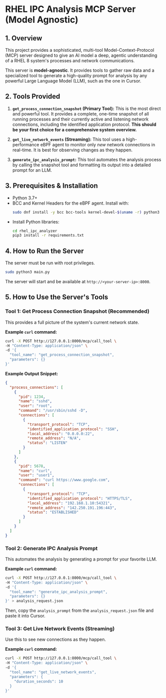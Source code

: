 # RHEL IPC Analysis MCP Server (Model Agnostic)

## 1. Overview

This project provides a sophisticated, multi-tool Model-Context-Protocol (MCP) server designed to give an AI model a deep, agentic understanding of a RHEL 8 system's processes and network communications.

This server is **model-agnostic**. It provides tools to gather raw data and a specialized tool to generate a high-quality prompt for analysis by any powerful Large Language Model (LLM), such as the one in Cursor.

## 2. Tools Provided

1.  **`get_process_connection_snapshot` (Primary Tool):** This is the most direct and powerful tool. It provides a complete, one-time snapshot of all running processes and their currently active and listening network connections, including the identified application protocol. **This should be your first choice for a comprehensive system overview.**

2.  **`get_live_network_events` (Streaming):** This tool uses a high-performance eBPF agent to monitor only *new* network connections in real-time. It is best for observing changes as they happen.

3.  **`generate_ipc_analysis_prompt`:** This tool automates the analysis process by calling the snapshot tool and formatting its output into a detailed prompt for an LLM.

## 3. Prerequisites & Installation

- Python 3.7+
- BCC and Kernel Headers for the eBPF agent. Install with:
  ```bash
  sudo dnf install -y bcc bcc-tools kernel-devel-$(uname -r) python3
  ```
- Install Python libraries:
  ```bash
  cd rhel_ipc_analyzer
  pip3 install -r requirements.txt
  ```

## 4. How to Run the Server

The server must be run with root privileges.

```bash
sudo python3 main.py
```

The server will start and be available at `http://<your-server-ip>:8000`.

## 5. How to Use the Server's Tools

### Tool 1: Get Process Connection Snapshot (Recommended)

This provides a full picture of the system's current network state.

**Example `curl` command:**
```bash
curl -X POST http://127.0.0.1:8000/mcp/call_tool \
-H "Content-Type: application/json" \
-d '{
  "tool_name": "get_process_connection_snapshot",
  "parameters": {}
}'
```

**Example Output Snippet:**
```json
{
  "process_connections": [
    {
      "pid": 1234,
      "name": "sshd",
      "user": "root",
      "command": "/usr/sbin/sshd -D",
      "connections": [
        {
          "transport_protocol": "TCP",
          "identified_application_protocol": "SSH",
          "local_address": "0.0.0.0:22",
          "remote_address": "N/A",
          "status": "LISTEN"
        }
      ]
    },
    {
      "pid": 5678,
      "name": "curl",
      "user": "user1",
      "command": "curl https://www.google.com",
      "connections": [
        {
          "transport_protocol": "TCP",
          "identified_application_protocol": "HTTPS/TLS",
          "local_address": "192.168.1.10:54321",
          "remote_address": "142.250.191.196:443",
          "status": "ESTABLISHED"
        }
      ]
    }
  ]
}
```

### Tool 2: Generate IPC Analysis Prompt

This automates the analysis by generating a prompt for your favorite LLM.

**Example `curl` command:**
```bash
curl -X POST http://127.0.0.1:8000/mcp/call_tool \
-H "Content-Type: application/json" \
-d '{
  "tool_name": "generate_ipc_analysis_prompt",
  "parameters": {}
}' > analysis_request.json
```
Then, copy the `analysis_prompt` from the `analysis_request.json` file and paste it into Cursor.

### Tool 3: Get Live Network Events (Streaming)

Use this to see new connections as they happen.

**Example `curl` command:**
```bash
curl -X POST http://127.0.0.1:8000/mcp/call_tool \
-H "Content-Type: application/json" \
-d '{
  "tool_name": "get_live_network_events",
  "parameters": {
    "duration_seconds": 10
  }
}'
```
